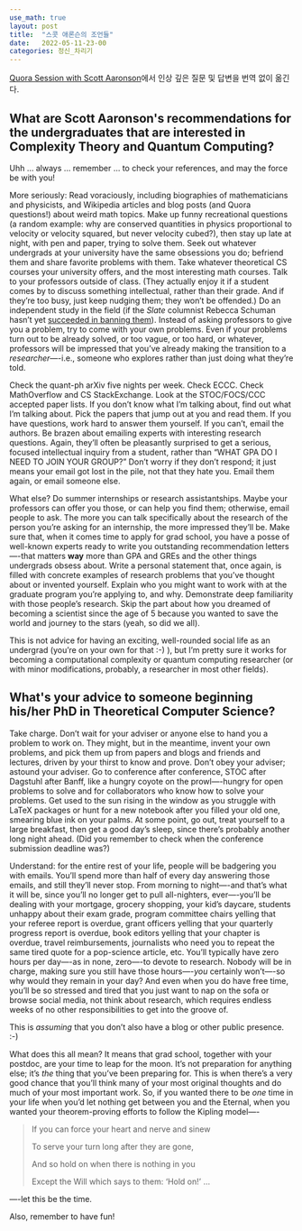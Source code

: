 ```yaml
---
use_math: true
layout: post
title:  "스콧 애론슨의 조언들"
date:   2022-05-11-23-00
categories: 정신_차리기
---
```

[Quora Session with Scott Aaronson](https://quorasessionwithscottaaronson.quora.com/)에서 인상 깊은 질문 및 답변을 번역 없이 옮긴다.

## What are Scott Aaronson's recommendations for the undergraduates that are interested in Complexity Theory and Quantum Computing?

Uhh … always … remember … to check your references, and may the force be with you!

More seriously: Read voraciously, including biographies of mathematicians and physicists, and Wikipedia articles and blog posts (and Quora questions!) about weird math topics. Make up funny recreational questions (a random example: why are conserved quantities in physics proportional to velocity or velocity squared, but never velocity cubed?), then stay up late at night, with pen and paper, trying to solve them. Seek out whatever undergrads at your university have the same obsessions you do; befriend them and share favorite problems with them. Take whatever theoretical CS courses your university offers, and the most interesting math courses. Talk to your professors outside of class. (They actually enjoy it if a student comes by to discuss something intellectual, rather than their grade. And if they’re too busy, just keep nudging them; they won’t be offended.) Do an independent study in the field (if the *Slate* columnist Rebecca Schuman hasn’t yet [succeeded in banning them](https://slate.com/human-interest/2016/04/ban-the-independent-study.html)). Instead of asking professors to give you a problem, try to come with your own problems. Even if your problems turn out to be already solved, or too vague, or too hard, or whatever, professors will be impressed that you’ve already making the transition to a *researcher*—-i.e., someone who explores rather than just doing what they’re told.

Check the quant-ph arXiv five nights per week. Check ECCC. Check MathOverflow and CS StackExchange. Look at the STOC/FOCS/CCC accepted paper lists. If you don’t know what I’m talking about, find out what I’m talking about. Pick the papers that jump out at you and read them. If you have questions, work hard to answer them yourself. If you can’t, email the authors. Be brazen about emailing experts with interesting research questions. Again, they’ll often be pleasantly surprised to get a serious, focused intellectual inquiry from a student, rather than “WHAT GPA DO I NEED TO JOIN YOUR GROUP?” Don’t worry if they don’t respond; it just means your email got lost in the pile, not that they hate you. Email them again, or email someone else.

What else? Do summer internships or research assistantships. Maybe your professors can offer you those, or can help you find them; otherwise, email people to ask. The more you can talk specifically about the research of the person you’re asking for an internship, the more impressed they’ll be. Make sure that, when it comes time to apply for grad school, you have a posse of well-known experts ready to write you outstanding recommendation letters—-that matters **way** more than GPA and GREs and the other things undergrads obsess about. Write a personal statement that, once again, is filled with concrete examples of research problems that you’ve thought about or invented yourself. Explain who you might want to work with at the graduate program you’re applying to, and why. Demonstrate deep familiarity with those people’s research. Skip the part about how you dreamed of becoming a scientist since the age of 5 because you wanted to save the world and journey to the stars (yeah, so did we all).

This is not advice for having an exciting, well-rounded social life as an undergrad (you’re on your own for that :-) ), but I’m pretty sure it works for becoming a computational complexity or quantum computing researcher (or with minor modifications, probably, a researcher in most other fields).

## What's your advice to someone beginning his/her PhD in Theoretical Computer Science?

Take charge. Don’t wait for your adviser or anyone else to hand you a problem to work on. They might, but in the meantime, invent your own problems, and pick them up from papers and blogs and friends and lectures, driven by your thirst to know and prove. Don’t obey your adviser; astound your adviser. Go to conference after conference, STOC after Dagstuhl after Banff, like a hungry coyote on the prowl—-hungry for open problems to solve and for collaborators who know how to solve your problems. Get used to the sun rising in the window as you struggle with LaTeX packages or hunt for a new notebook after you filled your old one, smearing blue ink on your palms. At some point, go out, treat yourself to a large breakfast, then get a good day’s sleep, since there’s probably another long night ahead. (Did you remember to check when the conference submission deadline was?)

Understand: for the entire rest of your life, people will be badgering you with emails. You’ll spend more than half of every day answering those emails, and still they’ll never stop. From morning to night—-and that’s what it will be, since you’ll no longer get to pull all-nighters, ever—-you’ll be dealing with your mortgage, grocery shopping, your kid’s daycare, students unhappy about their exam grade, program committee chairs yelling that your referee report is overdue, grant officers yelling that your quarterly progress report is overdue, book editors yelling that your chapter is overdue, travel reimbursements, journalists who need you to repeat the same tired quote for a pop-science article, etc. You’ll typically have zero hours per day—-as in none, zero—-to devote to research. Nobody will be in charge, making sure you still have those hours—-*you* certainly won’t—-so why would they remain in your day? And even when you do have free time, you’ll be so stressed and tired that you just want to nap on the sofa or browse social media, not think about research, which requires endless weeks of no other responsibilities to get into the groove of.

This is *assuming* that you don’t also have a blog or other public presence. :-)

What does this all mean? It means that grad school, together with your postdoc, are your time to leap for the moon. It’s not preparation for anything else; it’s *the* thing that you’ve been preparing for. This is when there’s a very good chance that you’ll think many of your most original thoughts and do much of your most important work. So, if you wanted there to be *one* time in your life when you’d let nothing get between you and the Eternal, when you wanted your theorem-proving efforts to follow the Kipling model—-

> If you can force your heart and nerve and sinew
>
> To serve your turn long after they are gone,
>
> And so hold on when there is nothing in you
>
> Except the Will which says to them: ‘Hold on!’ …

—-let this be the time.

Also, remember to have fun!

## 